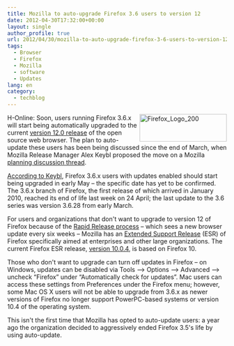 ```yaml
---
title: Mozilla to auto-upgrade Firefox 3.6 users to version 12
date: 2012-04-30T17:32:00+00:00
layout: single
author_profile: true
url: 2012/04/30/mozilla-to-auto-upgrade-firefox-3-6-users-to-version-12/
tags:
  - Browser
  - Firefox
  - Mozilla
  - software
  - Updates
lang: en
category: 
  - techblog
---
```

[<img title="Firefox_Logo_200" border="0" alt="Firefox_Logo_200" align="right" src="http://lh3.ggpht.com/-h3bLSxOOPWU/T57FuxLRwhI/AAAAAAAAFxg/JK128be_k6M/Firefox_Logo_200_thumb.png?imgmax=800" width="200" height="63" />](http://lh6.ggpht.com/-9Tg-vaq_gBU/T57FsRsK6SI/AAAAAAAAFxc/NvRULfftH4I/s1600-h/Firefox_Logo_200%25255B2%25255D.png)H-Online: Soon, users running Firefox 3.6.x will start being automatically upgraded to the current <a href="/2012/04/firefox-and-thunderbird-12-are-out.html" target="_blank">version 12.0 release</a> of the open source web browser. The plan to auto-update these users has been being discussed since the end of March, when Mozilla Release Manager Alex Keybl proposed the move on a Mozilla [planning discussion thread](https://groups.google.com/group/mozilla.dev.planning/browse_thread/thread/1fb8dda6f4f735b7/fd3284b0919a272b?q=%22firefox+3.6%22&lnk=ol&&pli=1#). 

[According to Keybl](http://www.computerworld.com/s/article/9226666/Mozilla_to_kill_Firefox_3.6_by_auto_upgrading_old_browser), Firefox 3.6.x users with updates enabled should start being upgraded in early May – the specific date has yet to be confirmed. The 3.6.x branch of Firefox, the first release of which arrived in January 2010, reached its end of life last week on 24 April; the last update to the 3.6 series was version 3.6.28 from early March. 

For users and organizations that don't want to upgrade to version 12 of Firefox because of the [Rapid Release process](https://wiki.mozilla.org/RapidRelease) – which sees a new browser update every six weeks – Mozilla has an [Extended Support Release](https://www.mozilla.org/en-US/firefox/organizations/) (ESR) of Firefox specifically aimed at enterprises and other large organizations. The current Firefox ESR release, [version 10.0.4](https://www.mozilla.org/en-US/firefox/10.0.4/releasenotes/), is based on Firefox 10. 

Those who don't want to upgrade can turn off updates in Firefox – on Windows, updates can be disabled via Tools –> Options –> Advanced –> uncheck “Firefox” under “Automatically check for updates”. Mac users can access these settings from Preferences under the Firefox menu; however, some Mac OS X users will not be able to upgrade from 3.6.x as newer versions of Firefox no longer support PowerPC-based systems or version 10.4 of the operating system. 

This isn't the first time that Mozilla has opted to auto-update users: a year ago the organization decided to aggressively ended Firefox 3.5's life by using auto-update.